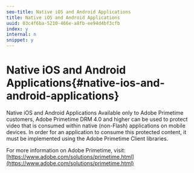```yaml
---
seo-title: Native iOS and Android Applications
title: Native iOS and Android Applications
uuid: 03c4f6ba-5210-466e-a8fb-ee94d4bf3cfb
index: y
internal: n
snippet: y
---
```


# Native iOS and Android Applications{#native-ios-and-android-applications}

Native iOS and Android Applications Available only to Adobe Primetime customers, Adobe Primetime DRM 4.0 and higher can be used to protect video that is consumed within native (non-Flash) applications on mobile devices. In order for an application to consume this protected content, it must be implemented using the Adobe Primetime Client libraries.

For more information on Adobe Primetime, visit: [https://www.adobe.com/solutions/primetime.html](https://www.adobe.com/solutions/primetime.html) 
